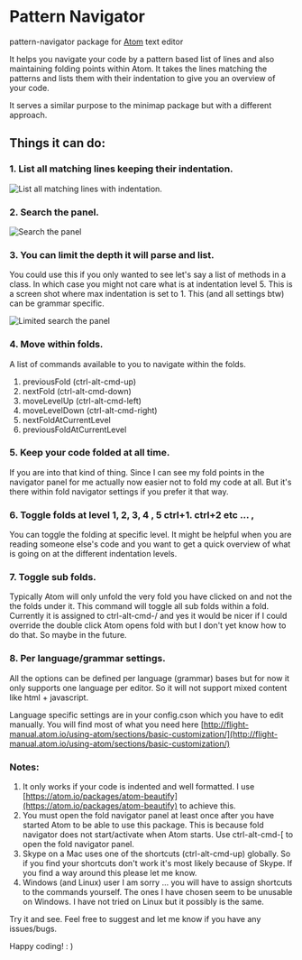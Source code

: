# Pattern Navigator
pattern-navigator package for [Atom](https://atom.io/) text editor

It helps you navigate your code by a pattern based list of lines and also maintaining folding points within Atom. It takes the lines matching the patterns and lists them with their indentation to give you an overview of your code.

It serves a similar purpose to the minimap package but with a different approach.

## Things it can do:

### 1. List all matching lines keeping their indentation.
![List all matching lines with indentation.](https://raw.githubusercontent.com/hg42/pattern-navigator/master/resources/all_matching_lines.png)

### 2. Search the panel.
![Search the panel](https://raw.githubusercontent.com/hg42/pattern-navigator/master/resources/fold_search.png)

### 3. You can limit the depth it will parse and list.
You could use this if you only wanted to see let's say a list of methods in a class. In which case you might not care what is at indentation level 5.
This is a screen shot where max indentation is set to 1. This (and all settings btw) can be grammar specific.

![Limited search the panel](https://raw.githubusercontent.com/hg42/pattern-navigator/master/resources/limited_folds_search.png)

### 4. Move within folds.
A list of commands available to you to navigate within the folds.

1. previousFold (ctrl-alt-cmd-up)
2. nextFold (ctrl-alt-cmd-down)
3. moveLevelUp (ctrl-alt-cmd-left)
4. moveLevelDown (ctrl-alt-cmd-right)
5. nextFoldAtCurrentLevel
6. previousFoldAtCurrentLevel

### 5. Keep your code folded at all time.
If you are into that kind of thing. Since I can see my fold points in the navigator panel for me actually now easier not to fold my code at all. But it's there within fold navigator settings if you prefer it that way.

### 6. Toggle folds at level 1, 2, 3, 4 , 5 ctrl+1. ctrl+2 etc ... ,
You can toggle the folding at specific level. It might be helpful when you are reading someone else's code and you want to get a quick overview of what is going on at the different indentation levels.

### 7. Toggle sub folds.
Typically Atom will only unfold the very fold you have clicked on and not the the folds under it. This command will toggle all sub folds within a fold. Currently it is assigned to ctrl-alt-cmd-/ and yes it would be nicer if I could override the double click Atom opens fold with but I don't yet know how to do that. So maybe in the future.

### 8. Per language/grammar settings.
All the options can be defined per language (grammar) bases but for now it only supports one language per editor. So it will not support mixed content like html + javascript.

Language specific settings are in your config.cson which you have to edit manually.
You will find most of what you need here
[http://flight-manual.atom.io/using-atom/sections/basic-customization/](http://flight-manual.atom.io/using-atom/sections/basic-customization/)

### Notes:

1. It only works if your code is indented and well formatted. I use [https://atom.io/packages/atom-beautify](https://atom.io/packages/atom-beautify) to achieve this.
2. You must open the fold navigator panel at least once after you have started Atom to be able to use this package. This is because fold navigator does not start/activate when Atom starts. Use ctrl-alt-cmd-[ to open the fold navigator panel.
3. Skype on a Mac uses one of the shortcuts (ctrl-alt-cmd-up) globally. So if you find your shortcuts don't work it's most likely because of Skype. If you find a way around this please let me know.
4. Windows (and Linux) user I am sorry ... you will have to assign shortcuts to the commands yourself. The ones I have chosen seem to be unusable on Windows. I have not tried on Linux but it possibly is the same.

Try it and see. Feel free to suggest and let me know if you have any issues/bugs.

Happy coding! : )
